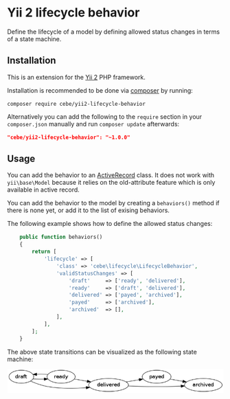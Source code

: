 Yii 2 lifecycle behavior
========================

Define the lifecycle of a model by defining allowed status changes in terms of a state machine.


Installation
------------

This is an extension for the [Yii 2](http://www.yiiframework.com/) PHP framework.

Installation is recommended to be done via [composer][] by running:

	composer require cebe/yii2-lifecycle-behavior

Alternatively you can add the following to the `require` section in your `composer.json` manually
and run `composer update` afterwards:

```json
"cebe/yii2-lifecycle-behavior": "~1.0.0"
```

[composer]: https://getcomposer.org/ "The PHP package manager"


Usage
-----

You can add the behavior to an [ActiveRecord][] class. It does not work with `yii\base\Model`
because it relies on the old-attribute feature which is only available in active record.

You can add the behavior to the model by creating a `behaviors()` method if there is none yet, or
add it to the list of exising behaviors.

The following example shows how to define the allowed status changes:

```php
	public function behaviors()
	{
		return [
			'lifecycle' => [
				'class' => 'cebe\lifecycle\LifecycleBehavior',
				'validStatusChanges' => [
					'draft'     => ['ready', 'delivered'],
					'ready'     => ['draft', 'delivered'],
					'delivered' => ['payed', 'archived'],
					'payed'     => ['archived'],
					'archived'  => [],
				],
			],
		];
	}
```

The above state transitions can be visualized as the following state machine:

![Visualization of state transitions](example.png)


[ActiveRecord]: http://www.yiiframework.com/doc-2.0/guide-db-active-record.html
